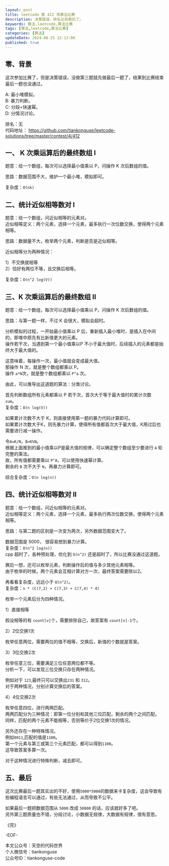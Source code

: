 ```yaml
---
layout: post  
title: leetcode 第 412 场算法比赛  
description: 决策错误，排名比较靠后了。  
keywords: 算法,leetcode,算法比赛  
tags: [算法,leetcode,算法比赛]  
categories: [算法]  
updateDate: 2024-08-25 12:13:00  
published: true  
---
```



## 零、背景  


这次参加比赛了，但是决策错误，没做第三题就先做最后一题了，结果到比赛结束最后一题也没通过。  


A: 最小堆模拟。   
B: 暴力判断。   
C: 分段+快速幂。  
D: 分情况讨论。  


排名：无   
代码地址： https://github.com/tiankonguse/leetcode-solutions/tree/master/contest/4/412  


## 一、 K 次乘运算后的最终数组 I  


题意：给一个数组，每次可以选择最小值乘以 P，问操作 K 次后数组的值。  


思路：数据范围不大，维护一个最小堆，模拟即可。  


复杂度：`O(nk)`  


## 二、统计近似相等数对 I  


题意：给一个数组，问近似相等的元素对。  
近似相等定义：两个元素，选择一个元素，最多执行一次位数交换，使得两个元素相等。  


思路：数据量不大，枚举两个元素，判断是否是近似相等。  


近似相等分为两种情况：  


1）不交换就相等  
2）恰好有两位不等，且交换后相等。  


复杂度：`O(n^2 log(V))`


## 三、K 次乘运算后的最终数组 II  


题意：给一个数组，每次可以选择最小值乘以 P，问操作 K 次后数组的值。  


思路：与第一题一样，不过 K 会很大，模拟会超时。  


分析模拟的过程，一开始最小值乘以 P 后，重新插入最小堆时，是插入在中间的，即堆中原先有比新值更大的元素。  
操作若干次，当遇到第一个最小值乘以P 不小于最大值时，后续插入的元素都是始终大于最大值的。  


这意味着，每操作一次，最小值就会变成最大值。  
那操作 N 次，就是整个数组都乘以 P。  
操作 `a*N`次，就是整个数组都乘以 `P^a` 次。  


由此，可以推导出这道题的算法：分类讨论。  


首先判断数组所有元素都乘以 P 若干次，首次大于等于最大值时的累计次数 `sum`。  
复杂度：`O(n log(V))`  


如果累计次数不大于 K，则直接使用第一题的暴力代码计算即可。  
如果累计次数大于K，则先暴力计算，使得所有值都首次大于最大值，K用过后也需要进行减一操作。  


令`A=K/N`，`B=K%N`。  
根据上面推到的最小值乘以P是最大值的规律，可以确定整个数组至少要进行 `A` 轮完整的乘法。  
故，所有值都需要乘以 `P^A`，可以使用快速幂计算。  
剩余的 `B` 次不大于 `N`，再暴力计算即可。  



综合复杂度：`O(n log(n))`  



## 四、统计近似相等数对 II  


题意：给一个数组，问近似相等的元素对。  
近似相等定义：两个元素，选择一个元素，最多执行两次位数交换，使得两个元素相等。  


思路：与第二题的区别是一次变为两次，另外数据范围变大了。  


数据范围是 5000， 很容易想到暴力计算。  
复杂度：`O(n^2 log(n))`  
cpp 超时了，各种预处理，优化到 `O(n^2)` 还是超时了，所以比赛没通过这道题。  


赛后一想，还可以枚举元素，判断操作后的值与多少其他元素相等。  
由于枚举的时候，两个元素会互相计算对方一次，最终答案需要除以2。  


再看看复杂度，远远小于 `O(n^2)`。  
复杂度：`n * (C(7,2) + C(7,3) + C(7,4) * 4)`  


枚举一个元素后分为四种情况。  



1）直接相等  


假设相等的有 `count[v]`个，需要排除自己，故答案有 `count[v]-1`个。  


2）2位交换1次  


枚举任意两位，需要两位的值不相等，交换后，新值的个数就是答案。  


3）3位交换2次  


枚举任意三位，需要满足三位任意两位都不等。  
分析一下，可以发现三位交换只存在两种情况。  


例如对于 `123`,最终只可以交换出`231` 和 `312`。  
对于两种情况，分别计算交换后的答案。  


4）4位交换2次  


枚举任意四位，进行两两匹配。  
两两匹配分为三种情况：即第一位分别和其他三位匹配，剩余的两个之间匹配。  
同样，匹配的两个元素不能相等，否则等价于2位交换1次的情况。  


另外还存在一种特殊情况。  
例如`0011`,匹配的值是`1100`。  
第一个元素与第三或第三个元素匹配，都可以得到`1100`。  
这导致答案多算一次。  


对于这种情况进行特殊判断，减去即可。  



## 五、最后  


这次比赛最后一题其实出的不好，使用`5000*5000`的数据来卡复杂度，这会导致有些编程语言可以通过，有些无法通过，从而导致不公平。  


如果最后一题把数据范围从 `5000` 改成 `50000` 的话，应该就好多了吧。  
另外第三题质量也不错，分段讨论，小数据无规律，大数据有规律，很有意思。  



《完》  


-EOF-  



本文公众号：天空的代码世界  
个人微信号：tiankonguse  
公众号ID：tiankonguse-code  
  

